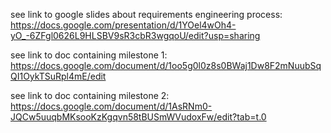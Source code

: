 see link to google slides about requirements engineering process: https://docs.google.com/presentation/d/1YOel4wOh4-yO_-6ZFgl0626L9HLSBV9sR3cbR3wgqoU/edit?usp=sharing

see link to doc containing milestone 1: https://docs.google.com/document/d/1oo5g0l0z8s0BWaj1Dw8F2mNuubSqQI1OykTSuRpl4mE/edit

see link to doc containing milestone 2: https://docs.google.com/document/d/1AsRNm0-JQCw5uuqbMKsooKzKgqvn58tBUSmWVudoxFw/edit?tab=t.0
